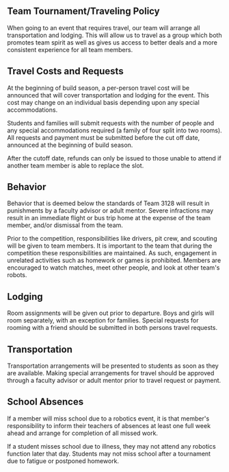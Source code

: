 Team Tournament/Traveling Policy
----

When going to an event that requires travel, our team will arrange all transportation and lodging. This will allow us to travel as a group which both promotes team spirit as well as gives us access to better deals and a more consistent experience for all team members.

## Travel Costs and Requests
At the beginning of build season, a per-person travel cost will be announced that will cover transportation and lodging for the event. This cost may change on an individual basis depending upon any special accommodations.

Students and families will submit requests with the number of people and any special accommodations required (a family of four split into two rooms). All requests and payment must be submitted before the cut off date, announced at the beginning of build season.

After the cutoff date, refunds can only be issued to those unable to attend if another team member is able to replace the slot. 

## Behavior
Behavior that is deemed below the standards of Team 3128 will result in punishments by a faculty advisor or adult mentor. Severe infractions may result in an immediate flight or bus trip home at the expense of the team member, and/or dismissal from the team.

Prior to the competition, responsibilities like drivers, pit crew, and scouting will be given to team members. It is important to the team that during the competition these responsibilities are maintained. As such, engagement in unrelated activities such as homework or games is prohibited. Members are encouraged to watch matches, meet other people, and look at other team's robots.

## Lodging
Room assignments will be given out prior to departure. Boys and girls will room separately, with an exception for families. Special requests for rooming with a friend should be submitted in both persons travel requests.

## Transportation
Transportation arrangements will be presented to students as soon as they are available. Making special arrangements for travel should be approved through a faculty advisor or adult mentor prior to travel request or payment.

## School Absences
If a member will miss school due to a robotics event, it is that member's responsibility to inform their teachers of absences at least one full week ahead and arrange for completion of all missed work.

If a student misses school due to illness, they may not attend any robotics function later that day. Students may not miss school after a tournament due to fatigue or postponed homework.
